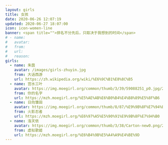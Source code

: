 ```yaml
---
layout: girls
title: 女孩
date: 2020-06-26 12:07:19
updated: 2020-06-27 18:07:00
icon: icon-women-line
banner: <span title="">排名不分先后，只取决于我想到的时间</span>
# - name:
#   avatar:
#   from:
#   url:
#   reason:
girls:
  - name: 朱茵
    avatar: /images/girls-zhuyin.jpg
    from: 大话西游
    url: https://zh.wikipedia.org/wiki/%E6%9C%B1%E8%8C%B5
  - name: 宫水三叶
    avatar: https://img.moegirl.org/common/thumb/3/39/59088251_p0.jpg/280px-59088251_p0.jpg
    from: 你的名字
    url: https://mzh.moegirl.org/%E5%AE%AB%E6%B0%B4%E4%B8%89%E5%8F%B6
  - name: 日向雏田
    avatar: https://img.moegirl.org/common/thumb/8/87/%E9%9B%8F%E7%94%B0_.jpg/280px-%E9%9B%8F%E7%94%B0_.jpg
    from: 火影忍者
    url: https://mzh.moegirl.org/%E6%97%A5%E5%90%91%E9%9B%8F%E7%94%B0
  - name: 洛天依
    avatar: https://img.moegirl.org/common/thumb/3/38/Carton-new0.png/280px-Carton-new0.png
    from: 虚拟歌姬
    url: https://mzh.moegirl.org/%E6%B4%9B%E5%A4%A9%E4%BE%9D
---
```


